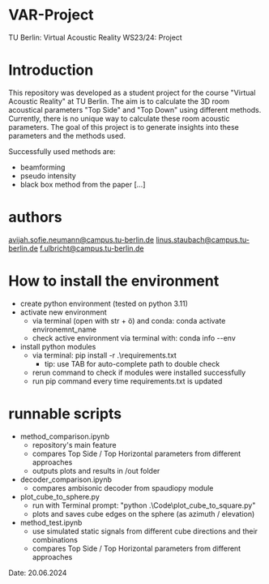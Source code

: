 # VAR-Project
TU Berlin: Virtual Acoustic Reality WS23/24: Project


# Introduction
This repository was developed as a student project for the course "Virtual Acoustic Reality" at TU Berlin. The aim is to calculate the 3D room acoustical parameters "Top Side" and "Top Down" using different methods. Currently, there is no unique way to calculate these room acoustic parameters. The goal of this project is to generate insights into these parameters and the methods used.

Successfully used methods are:

* beamforming
* pseudo intensity
* black box method from the paper [...]

# authors
avijah.sofie.neumann@campus.tu-berlin.de
linus.staubach@campus.tu-berlin.de
f.ulbricht@campus.tu-berlin.de

# How to install the environment

* create python environment (tested on python 3.11)
* activate new environment
    * via terminal (open with str + ö) and conda: conda activate environemnt_name
    * check active environment via terminal with: conda info --env
* install python modules
    * via terminal: pip install -r .\requirements.txt
        * tip: use TAB for auto-complete path to double check
    * rerun command to check if modules were installed successfully
    * run pip command every time requirements.txt is updated


# runnable scripts

* method_comparison.ipynb 
    * repository's main feature
    * compares Top Side / Top Horizontal parameters from different approaches
    * outputs plots and results in /out folder
* decoder_comparison.ipynb
    * compares ambisonic decoder from spaudiopy module
* plot_cube_to_sphere.py
    * run with Terminal prompt: "python .\Code\plot_cube_to_square.py"
    * plots and saves cube edges on the sphere (as azimuth / elevation)
 * method_test.ipynb
    * use simulated static signals from different cube directions and their combinations  
    * compares Top Side / Top Horizontal parameters from different approaches 


Date: 20.06.2024
